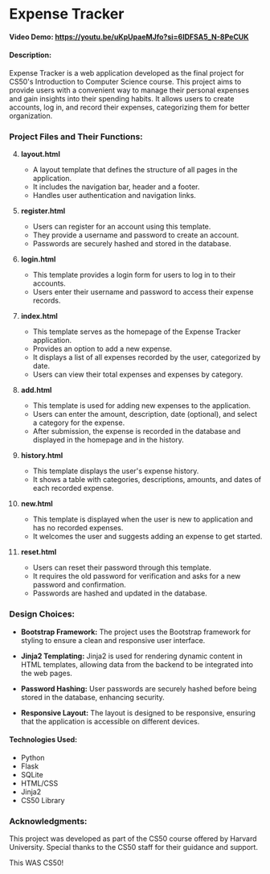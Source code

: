# Expense Tracker

#### Video Demo: https://youtu.be/uKpUpaeMJfo?si=6lDFSA5_N-8PeCUK

#### Description:

Expense Tracker is a web application developed as the final project for CS50's Introduction to Computer Science course. This project aims to provide users with a convenient way to manage their personal expenses and gain insights into their spending habits. It allows users to create accounts, log in, and record their expenses, categorizing them for better organization.

### Project Files and Their Functions:
4. **layout.html**
   - A layout template that defines the structure of all pages in the application.
   - It includes the navigation bar, header and a footer.
   - Handles user authentication and navigation links.

7. **register.html**
   - Users can register for an account using this template.
   - They provide a username and password to create an account.
   - Passwords are securely hashed and stored in the database.

5. **login.html**
   - This template provides a login form for users to log in to their accounts.
   - Users enter their username and password to access their expense records.

1. **index.html**
   - This template serves as the homepage of the Expense Tracker application.
   - Provides an option to add a new expense.
   - It displays a list of all expenses recorded by the user, categorized by date.
   - Users can view their total expenses and expenses by category.

2. **add.html**
   - This template is used for adding new expenses to the application.
   - Users can enter the amount, description, date (optional), and select a category for the expense.
   - After submission, the expense is recorded in the database and displayed in the homepage and in the history.

3. **history.html**
   - This template displays the user's expense history.
   - It shows a table with categories, descriptions, amounts, and dates of each recorded expense.

6. **new.html**
   - This template is displayed when the user is new to application and has no recorded expenses.
   - It welcomes the user and suggests adding an expense to get started.

8. **reset.html**
   - Users can reset their password through this template.
   - It requires the old password for verification and asks for a new password and confirmation.
   - Passwords are hashed and updated in the database.

### Design Choices:

- **Bootstrap Framework:** The project uses the Bootstrap framework for styling to ensure a clean and responsive user interface.

- **Jinja2 Templating:** Jinja2 is used for rendering dynamic content in HTML templates, allowing data from the backend to be integrated into the web pages.

- **Password Hashing:** User passwords are securely hashed before being stored in the database, enhancing security.

- **Responsive Layout:** The layout is designed to be responsive, ensuring that the application is accessible on different devices.

#### Technologies Used:
- Python
- Flask
- SQLite
- HTML/CSS
- Jinja2
- CS50 Library

### Acknowledgments:

This project was developed as part of the CS50 course offered by Harvard University. Special thanks to the CS50 staff for their guidance and support.

This WAS CS50!